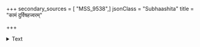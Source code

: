 +++
secondary_sources = [ "MSS_9538",]
jsonClass = "Subhaashita"
title = "कामं दुर्विषहज्वरम्"

+++

<details><summary>Text</summary>

कामं दुर्विषहज्वरं जनयति व्याघूर्णयत्पक्षिणी गात्राण्यूरुनितम्बगण्डहृदयान्युच्छूनय् अत्युल्बणम्।  
तां तां दुर्विकृतं करोति सुहृदो गाढं व्यथन्ते यया व्याधियौवनमात्मनाशनियतः के ते ग्रहण्यादयः॥
</details>
